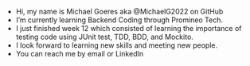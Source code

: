 - Hi, my name is Michael Goeres aka @MichaelG2022 on GitHub
- I’m currently learning Backend Coding through Promineo Tech.
- I just finished week 12 which consisted of learning the importance of testing code using JUnit test, TDD, BDD, and Mockito.
- I look forward to learning new skills and meeting new people.
- You can reach me by email or LinkedIn

<!---
MichaelG2022/MichaelG2022 is a ✨ special ✨ repository because its `README.md` (this file) appears on your GitHub profile.
You can click the Preview link to take a look at your changes.
--->
